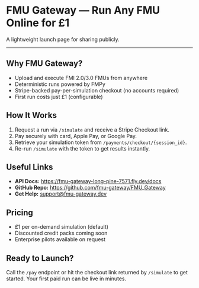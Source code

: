 # FMU Gateway — Run Any FMU Online for £1

A lightweight launch page for sharing publicly.

---

## Why FMU Gateway?
- Upload and execute FMI 2.0/3.0 FMUs from anywhere
- Deterministic runs powered by FMPy
- Stripe-backed pay-per-simulation checkout (no accounts required)
- First run costs just £1 (configurable)

## How It Works
1. Request a run via `/simulate` and receive a Stripe Checkout link.
2. Pay securely with card, Apple Pay, or Google Pay.
3. Retrieve your simulation token from `/payments/checkout/{session_id}`.
4. Re-run `/simulate` with the token to get results instantly.

## Useful Links
- **API Docs:** https://fmu-gateway-long-pine-7571.fly.dev/docs
- **GitHub Repo:** https://github.com/fmu-gateway/FMU_Gateway
- **Get Help:** support@fmu-gateway.dev

## Pricing
- £1 per on-demand simulation (default)
- Discounted credit packs coming soon
- Enterprise pilots available on request

## Ready to Launch?
Call the `/pay` endpoint or hit the checkout link returned by `/simulate` to get started. Your first paid run can be live in minutes.
